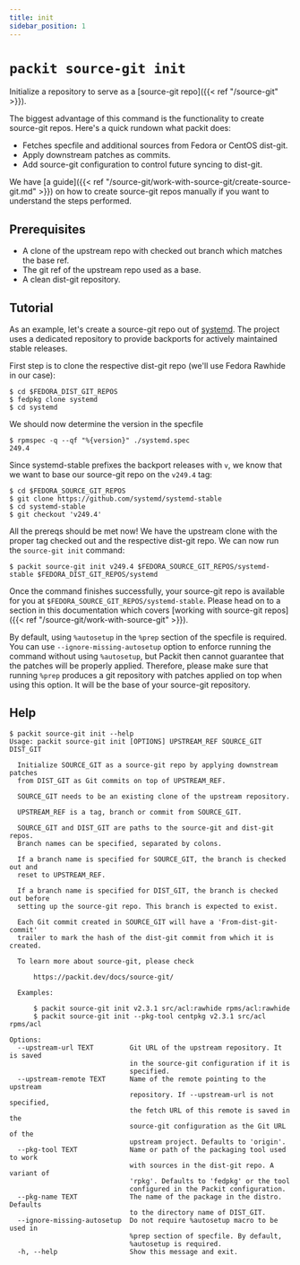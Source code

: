 ```yaml
---
title: init
sidebar_position: 1
---
```


# `packit source-git init`

Initialize a repository to serve as a [source-git repo]({{< ref "/source-git" >}}).

The biggest advantage of this command is the functionality to create source-git
repos. Here's a quick rundown what packit does:

 * Fetches specfile and additional sources from Fedora or CentOS dist-git.
 * Apply downstream patches as commits.
 * Add source-git configuration to control future syncing to dist-git.

We have [a guide]({{< ref
"/source-git/work-with-source-git/create-source-git.md" >}}) on how to create
source-git repos manually if you want to understand the steps performed.

## Prerequisites

 * A clone of the upstream repo with checked out branch which matches the base ref.
 * The git ref of the upstream repo used as a base.
 * A clean dist-git repository.

## Tutorial

As an example, let's create a source-git repo out of
[systemd](https://github.com/systemd/systemd-stable). The project uses a
dedicated repository to provide backports for actively maintained stable
releases.

First step is to clone the respective dist-git repo (we'll use Fedora Rawhide
in our case):

    $ cd $FEDORA_DIST_GIT_REPOS
    $ fedpkg clone systemd
    $ cd systemd

We should now determine the version in the specfile

    $ rpmspec -q --qf "%{version}" ./systemd.spec
    249.4

Since systemd-stable prefixes the backport releases with `v`, we know that we want to base our source-git repo on the `v249.4` tag:

    $ cd $FEDORA_SOURCE_GIT_REPOS
    $ git clone https://github.com/systemd/systemd-stable
    $ cd systemd-stable
    $ git checkout 'v249.4'

All the prereqs should be met now! We have the upstream clone with the proper
tag checked out and the respective dist-git repo. We can now run the `source-git init`
command:

    $ packit source-git init v249.4 $FEDORA_SOURCE_GIT_REPOS/systemd-stable $FEDORA_DIST_GIT_REPOS/systemd

Once the command finishes successfully, your source-git repo is available for
you at `$FEDORA_SOURCE_GIT_REPOS/systemd-stable`. Please head on to a section
in this documentation which covers [working with source-git repos]({{< ref
"/source-git/work-with-source-git" >}}).

By default, using `%autosetup` in the `%prep` section of the specfile is required. 
You can use `--ignore-missing-autosetup` option to enforce running the command 
without using `%autosetup`, but Packit then cannot guarantee that the patches will be properly applied.
Therefore, please make sure that running `%prep` produces a git repository with patches applied on top when using this option.
It will be the base of your source-git repository.

## Help

    $ packit source-git init --help
    Usage: packit source-git init [OPTIONS] UPSTREAM_REF SOURCE_GIT DIST_GIT

      Initialize SOURCE_GIT as a source-git repo by applying downstream patches
      from DIST_GIT as Git commits on top of UPSTREAM_REF.

      SOURCE_GIT needs to be an existing clone of the upstream repository.

      UPSTREAM_REF is a tag, branch or commit from SOURCE_GIT.

      SOURCE_GIT and DIST_GIT are paths to the source-git and dist-git repos.
      Branch names can be specified, separated by colons.

      If a branch name is specified for SOURCE_GIT, the branch is checked out and
      reset to UPSTREAM_REF.

      If a branch name is specified for DIST_GIT, the branch is checked out before
      setting up the source-git repo. This branch is expected to exist.

      Each Git commit created in SOURCE_GIT will have a 'From-dist-git-commit'
      trailer to mark the hash of the dist-git commit from which it is created.

      To learn more about source-git, please check

          https://packit.dev/docs/source-git/

      Examples:

          $ packit source-git init v2.3.1 src/acl:rawhide rpms/acl:rawhide
          $ packit source-git init --pkg-tool centpkg v2.3.1 src/acl rpms/acl

    Options:
      --upstream-url TEXT         Git URL of the upstream repository. It is saved
                                  in the source-git configuration if it is
                                  specified.
      --upstream-remote TEXT      Name of the remote pointing to the upstream
                                  repository. If --upstream-url is not specified,
                                  the fetch URL of this remote is saved in the
                                  source-git configuration as the Git URL of the
                                  upstream project. Defaults to 'origin'.
      --pkg-tool TEXT             Name or path of the packaging tool used to work
                                  with sources in the dist-git repo. A variant of
                                  'rpkg'. Defaults to 'fedpkg' or the tool
                                  configured in the Packit configuration.
      --pkg-name TEXT             The name of the package in the distro. Defaults
                                  to the directory name of DIST_GIT.
      --ignore-missing-autosetup  Do not require %autosetup macro to be used in
                                  %prep section of specfile. By default,
                                  %autosetup is required.
      -h, --help                  Show this message and exit.
